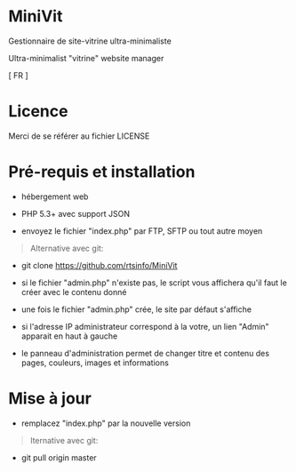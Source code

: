 MiniVit
=======

Gestionnaire de site-vitrine ultra-minimaliste

Ultra-minimalist "vitrine" website manager

[ FR ]

Licence
===================

Merci de se référer au fichier LICENSE

Pré-requis et installation
===================

- hébergement web
- PHP 5.3+ avec support JSON

- envoyez le fichier "index.php" par FTP, SFTP ou tout autre moyen

> Alternative avec git:
- git clone https://github.com/rtsinfo/MiniVit

- si le fichier "admin.php" n'existe pas, le script vous affichera qu'il faut le créer avec le contenu donné
- une fois le fichier "admin.php" crée, le site par défaut s'affiche
- si l'adresse IP administrateur correspond à la votre, un lien "Admin" apparait en haut à gauche
- le panneau d'administration permet de changer titre et contenu des pages, couleurs, images et informations

Mise à jour
===================

- remplacez "index.php" par la nouvelle version

> lternative avec git:
- git pull origin master
